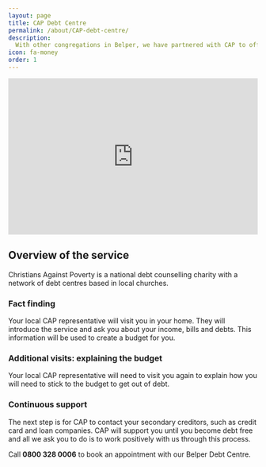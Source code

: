 ```yaml
---
layout: page
title: CAP Debt Centre
permalink: /about/CAP-debt-centre/
description:
  With other congregations in Belper, we have partnered with CAP to offer free debt counselling in our community.
icon: fa-money
order: 1
---
```

<iframe width="100%" height="315" src="https://www.youtube.com/embed/36qLtWjenUw" frameborder="0" allowfullscreen></iframe>

<h2>Overview of the service</h2>

Christians Against Poverty is a national debt counselling charity with a network of debt centres based in local churches.

<h3>Fact finding</h3>

Your local CAP representative will visit you in your home. They will introduce the service and ask you about your income, bills and debts. This information will be used to create a budget for you.

<h3>Additional visits: explaining the budget</h3>

Your local CAP representative will need to visit you again to explain how you will need to stick to the budget to get out of debt.

<h3>Continuous support</h3>

The next step is for CAP to contact your secondary creditors, such as credit card and loan companies. CAP will support you until you become debt free and all we ask you to do is to work positively with us through this process.
 
Call <strong>0800 328 0006</strong> to book an appointment with our Belper Debt Centre.


  

  



